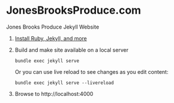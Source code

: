 # JonesBrooksProduce.com
Jones Brooks Produce Jekyll Website

1. [Install Ruby, Jekyll, and more](https://jekyllrb.com/docs/)

2. Build and make site available on a local server

   ```
   bundle exec jekyll serve
   ```

   Or you can use live reload to see changes as you edit content:

   ```
   bundle exec jekyll serve --livereload
   ```
   
3. Browse to http://localhost:4000


